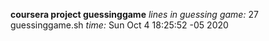 **coursera project guessinggame**
*lines in guessing game:*
27 guessinggame.sh
*time:*
Sun Oct  4 18:25:52 -05 2020
